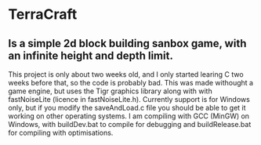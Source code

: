 # TerraCraft
## Is a simple 2d block building sanbox game, with an infinite height and depth limit.
This project is only about two weeks old, and I only started learing C two weeks before that, so the code is probably bad.
This was made withought a game engine, but uses the Tigr graphics library along with with fastNoiseLite (licence in fastNoiseLite.h).
Currently support is for Windows only, but if you modify the saveAndLoad.c file you should be able to get it working on other operating systems.
I am compiling with GCC (MinGW) on Windows, with buildDev.bat to compile for debugging and buildRelease.bat for compiling with optimisations.